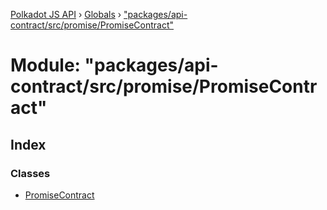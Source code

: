 [Polkadot JS API](../README.md) › [Globals](../globals.md) › ["packages/api-contract/src/promise/PromiseContract"](_packages_api_contract_src_promise_promisecontract_.md)

# Module: "packages/api-contract/src/promise/PromiseContract"

## Index

### Classes

* [PromiseContract](../classes/_packages_api_contract_src_promise_promisecontract_.promisecontract.md)
